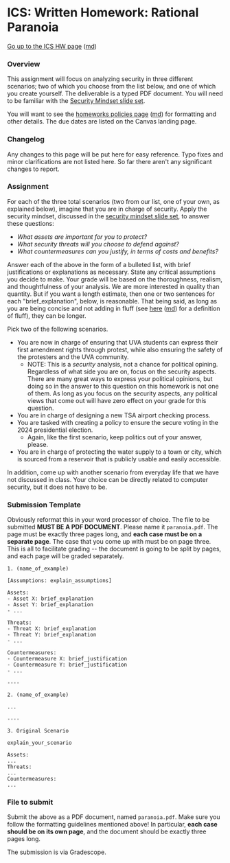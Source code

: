 ICS: Written Homework: Rational Paranoia
==========================================

[Go up to the ICS HW page](index.html) ([md](index.md))

### Overview 

This assignment will focus on analyzing security in three different scenarios; two of which you choose from the list below, and one of which you create yourself.  The deliverable is a typed PDF document.  You will need to be familiar with the [Security Mindset slide set](../slides/security-mindset.html#/).

You will want to see the [homeworks policies page](../uva/hw-policies.html) ([md](../uva/hw-policies.md)) for formatting and other details.  The due dates are listed on the Canvas landing page.

### Changelog

Any changes to this page will be put here for easy reference.  Typo fixes and minor clarifications are not listed here.  So far there aren't any significant changes to report.

### Assignment

For each of the three total scenarios (two from our list, one of your own, as explained below), imagine that you are in charge of security. Apply the security mindset, discussed in the [security mindset slide set](../slides/security-mindset.html#/), to answer these questions:

- *What assets are important for you to protect?*
- *What security threats will you choose to defend against?*
- *What countermeasures can you justify, in terms of costs and benefits?*
	
Answer each of the above in the form of a bulleted list, with brief justifications or explanations as necessary. State any critical assumptions you decide to make. Your grade will be based on the thoroughness, realism, and thoughtfulness of your analysis.  We are more interested in quality than quantity.  But if you want a length estimate, then one or two sentences for each "brief_explanation", below, is reasonable.  That being said, as long as you are being concise and not adding in fluff (see [here](../uva/hw-policies.html) ([md](../uva/hw-policies.md)) for a definition of fluff), they can be longer.

Pick two of the following scenarios.

- You are now in charge of ensuring that UVA students can express their first amendment rights through protest, while also ensuring the safety of the protesters and the UVA community.
	- NOTE: This is a *security* analysis, not a chance for political opining.  Regardless of what side you are on, focus on the security aspects.  There are many great ways to express your political opinions, but doing so in the answer to this question on this homework is not one of them.  As long as you focus on the security aspects, any political views that come out will have zero effect on your grade for this question.
- You are in charge of designing a new TSA airport checking process.
- You are tasked with creating a policy to ensure the secure voting in the 2024 presidential election.
	- Again, like the first scenario, keep politics out of your answer, please.
- You are in charge of protecting the water supply to a town or city, which is sourced from a reservoir that is publicly usable and easily accessible.


<!-- from summer 2024:
- You are trying to secure your home network.  You have dozens of IoT devices, and individuals who install a lot of sketchy apps on their mobile phones.  How do you secure this home network?
- You are now in charge of ensuring that UVA protesters can express their first amendment rights through protest, while also ensuring the safety of bot the protesters and the UVA community.  How do you do this?
	- NOTE: This is a *security* analysis, not a chance for political opining.  Regardless of what side you are on, focus on the security aspects.  There are many great ways to express your political opinions, but doing so in the answer to this question on this homework is not one of them.  As long as you focus on the security aspects, any political views that come out will have zero effect on your grade for this question.
- There is a [privacy rights bill](https://www.commerce.senate.gov/2024/4/committee-chairs-cantwell-mcmorris-rodgers-unveil-historic-draft-comprehensive-data-privacy-legislation) that is currently under consideration (as of May 2024) in Congress.  How do you ensure the privacy of Americans through this act, while not harming Internet security and ensuring that online businesses can properly function?
	- Again, this is meant to be a security analysis, not your personal views about data mongering (which we'll talk about later this semester)
- The [North Anna Nuclear Generating Station](https://en.wikipedia.org/wiki/North_Anna_Nuclear_Generating_Station) supplies about half of the electricity for Charlottesville; the other half is from a local coal plant.  The cooling lake for that nuclear plant, [Lake Anna](https://en.wikipedia.org/wiki/Lake_Anna), is a popular location for recreational boating.  How would you secure the plant?  This should take into account both the fact that it is on a well-used lake, as well as any terrorism concerns; this should not focus on the securing of their computer network, nor the [earthquake whose epicenter was only 11 miles away](https://en.wikipedia.org/wiki/North_Anna_Nuclear_Generating_Station#2011_Virginia_earthquake).
-->

<!-- from fall 2023:
- A high profile political candidate is being arraigned for a series of alleged crimes.  How would you ensure that this person does not cause any "problems" via his/her social media postings.  Note: this needs to be an *apolitical* discussion.
- Generative AI, such as ChatGPT, can be used to complete assignments -- both essay and coding.  How would you prevent cheating in a college level course in the era of generative AI?
- There is a high probability that the government will have a shutdown at the end of this September (2023).  How would you ensure cybersecurity during the government shutdown?  Note that this needs to be a realistic analysis -- saying "have both political parties get along and all agree" is not, unfortunately, very realistic these days.
- [Phishing scams](https://en.wikipedia.org/wiki/Phishing) are the single biggest vulnerability for UVA's networks.  Other than the one-a-semester phishing scam test, discussed in lecture, how would you improve the cybersecurity of UVA with regard to the phishing scams?
-->

<!-- from summer 2023:
- You have to plan for the next anniversary of the [Unite the Right](https://en.wikipedia.org/wiki/Unite_the_Right_rally) rally, again in Charlottesville
- You are hired by [WillowTree](https://willowtreeapps.com/) to help secure their servers from corporate espionage
- You are grading homework 1 submissions (this assignment) for a class of 80 students
- You are in charge of the security for a home football game here at UVa
- You are in charge of making an election voting system that is both secure and has auditing capabilities
-->

<!-- from spring 2023:
- After the recent [downtime of the NOTAM system by the FAA](https://en.wikipedia.org/wiki/2023_FAA_system_outage), which turned out to be caused by a contractor mistakenly deleting files, you are tasked with preventing this system's downtime in the future.
- The [US Securities and Exchange Commission (SEC)](https://en.wikipedia.org/wiki/U.S._Securities_and_Exchange_Commission) is in charge of enforcing law against market manipulation.  While the SEC does not (yet) have jurisdiction over cryptocurrencies, they still want to ensure some sort of legality with cryptocurrency scams, especially after the recent and very public [FTX cryptocurrency exchange collapse](https://en.wikipedia.org/wiki/Bankruptcy_of_FTX).  You can do this on either hacks (computerized attacks against cryptocurrency systems) or scams ([rug pulls](https://en.wikipedia.org/wiki/Exit_scam), bad investments, etc.), but not both; and you can't do the other one for your second case, either.
- A professor at State University wants to perform classified research for the US government.  In addition to having to handle international students performing the research, one has to ensure the security of the information as well.  Describe how you would ensure such confidentiality.
- You have to manage a large university whose primary means of (physical access) security is [pin tumbler locks](../slides/security-mindset.html#/lock).  How do you ensure the most secure environment possible?
-->

<!-- from summer 2022:
- You are a company who handles military contracts with the US government, and as a result of the recent invasion of Ukraine by Russia, you are a target for Russian hackers.  How do you secure your system?
- Your organization is going to invest in cryptocurrency.  Although you may not know much about it, you know more than the head of the company, so they turn to you for how to keep it secure.
- UVA data breach!  The 2FA (two factor authentication) that UVA uses is exploitable.  A fix is in the works, but that will take two weeks to implement.  In the mean time, how do you secure UVA's logins?
- For the upcoming election in the fall, you are the person in charge of security for your candidate.  This involves logins, social media, and email accounts.
-->

<!-- from summer 2021:
- You were hired by the Pilgrim Pipeline Company to ensure their cybersecurity, including against ransomware attacks.  However, the company does not have a culture of secure computer habits.  How do you ensure the security of the company?
- You manage a store, and mask rules have been relaxed by the CDC.  Those relaxed rules state that a fully vaccinated adult does not need to wear a mask.  However, it's hard to tell who is fully vaccinated, and who is not vaccinated but resistant to wearing a mask.  How do you protect your customers?
- You are in charge of the security for a home football game here at UVa -- assume that this is after the pandemic is fully over, and strangers can sit next to each other again.
- State U just won a basketball championship!  Unlike UVa's win in 2019, there is expected to be violence and rioting by the student body.  How do you ensure safety on campus?
-->

<!-- from summer 2020:
- You are supporting an application for which the group that will be using it is not computer savvy at all.  How do you ensure the application's security when they all have full access to edit and delete items in the system?
- You manage a store during the covid-19 pandemic, and have to ensure the health and security of your employees.
- People are illegally disposing of chemicals into a recreational lake, and it's killing the fish and tainting the water supply.
- You are in charge of ensuring that pilots on airplanes are kept safe and healthy during the covid-19 pandemic.  Recall that airplanes circulate their air supply throughout the entire airplane throughout the flight, and SARS-CoV-2 (the virus that causes covid-19) is, apparently, airborne.
-->

<!-- from fall 2019:
- You are in charge of protecting the water supply to a town or city, which is sourced from a reservoir that is publicly usable.
- A huge political rally will be held on Grounds, and you are in charge of ensuring it's security (no politicians will be present, though).
- You are asked to design the security for the goods crossing the English Channel after the currently stated Brexit deadline of October 31st.
- You are tasked with creating a policy to ensure the secure voting in the 2020 presidential election.
- You are asked to design a means to prevent private drones (the types that you can buy on Amazon for very little) from flying near airplanes -- a concern is if they were used to attack an airplane by being injested into an engine.
-->

<!-- from spring 2019:
- You are in charge of the security of the nation’s power plants.
- You are in charge of designing the new TSA airport checking process.
- You are in charge of the security of a world renowned tech conference.
- You are developing an Internet enabled automobile, and want to keep it secure from malware.
- You are the in charge of security for your local high school.
-->

<!-- from fall 2018:
- You have to plan for the next anniversary of the [Unite the Right](https://en.wikipedia.org/wiki/Unite_the_Right_rally) rally, again in Charlottesville
- You are hired by [WillowTree](https://willowtreeapps.com/) to help secure their servers from corporate espionage
- You are grading homework 1 submissions for a class of 80 students
- You are in charge of the security for a home football game here at UVa
- You are in charge of making an election voting system that is both secure and has auditing capabilities
--> 

In addition, come up with another scenario from everyday life that we have not discussed in class.  Your choice can be directly related to computer security, but it does not have to be.

### Submission Template

Obviously reformat this in your word processor of choice.  The file to be submitted **MUST BE A PDF DOCUMENT**.  Please name it `paranoia.pdf`.  The page must be exactly three pages long, and **each case must be on a separate page**.  The case that you come up with must be on page three.  This is all to facilitate grading -- the document is going to be split by pages, and each page will be graded separately.

```
1. (name_of_example)

[Assumptions: explain_assumptions]

Assets:
- Asset X: brief_explanation
- Asset Y: brief_explanation
- ...

Threats:
- Threat X: brief_explanation
- Threat Y: brief_explanation
- ...

Countermeasures:
- Countermeasure X: brief_justification
- Countermeasure Y: brief_justification
- ...

----

2. (name_of_example)

...

----

3. Original Scenario

explain_your_scenario

Assets:
...
Threats:
...
Countermeasures:
...
```

### File to submit

Submit the above as a PDF document, named `paranoia.pdf`.  Make sure you follow the formatting guidelines mentioned above!  In particular, **each case should be on its own page**, and the document should be exactly three pages long.

The submission is via Gradescope.
